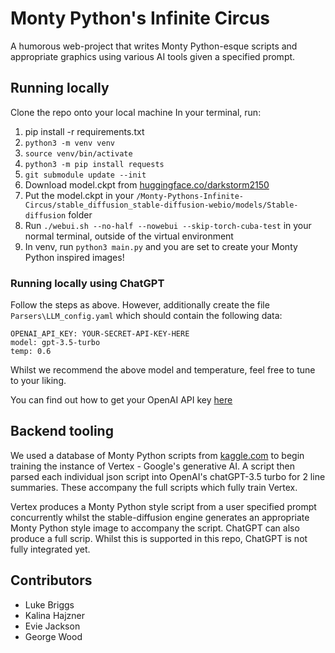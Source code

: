 # Monty Python's Infinite Circus

A humorous web-project that writes Monty Python-esque scripts and appropriate graphics using various AI tools given a specified prompt.

## Running locally

Clone the repo onto your local machine
In your terminal, run:
1. pip install -r requirements.txt
2. `python3 -m venv venv`
3. `source venv/bin/activate`
4. `python3 -m pip install requests`
5. `git submodule update --init`
6. Download model.ckpt from [huggingface.co/darkstorm2150](https://huggingface.co/darkstorm2150/Protogen_Infinity_Official_Release/tree/main)
7. Put the model.ckpt in your `/Monty-Pythons-Infinite-Circus/stable_diffusion_stable-diffusion-webio/models/Stable-diffusion` folder
8. Run `./webui.sh --no-half --nowebui --skip-torch-cuba-test` in your normal terminal, outside of the virtual environment
9. In venv, run `python3 main.py` and you are set to create your Monty Python inspired images!

### Running locally using ChatGPT
Follow the steps as above. However, additionally create the file `Parsers\LLM_config.yaml` which should contain the following data:
```
OPENAI_API_KEY: YOUR-SECRET-API-KEY-HERE
model: gpt-3.5-turbo
temp: 0.6
```
Whilst we recommend the above model and temperature, feel free to tune to your liking.

You can find out how to get your OpenAI API key [here](https://help.openai.com/en/articles/4936850-where-do-i-find-my-secret-api-key)

## Backend tooling

We used a database of Monty Python scripts from [kaggle.com](https://www.kaggle.com/code/valkling/monty-python-scripts-database-to-text)
to begin training the instance of Vertex - Google's generative AI. A script then parsed each individual json script into 
OpenAI's chatGPT-3.5 turbo for 2 line summaries. These accompany the full scripts which fully train Vertex.

Vertex produces a Monty Python style script from a user specified prompt concurrently whilst the stable-diffusion engine
generates an appropriate Monty Python style image to accompany the script. ChatGPT can also produce a full scrip. Whilst
this is supported in this repo, ChatGPT is not fully integrated yet.

## Contributors
- Luke Briggs
- Kalina Hajzner
- Evie Jackson
- George Wood
